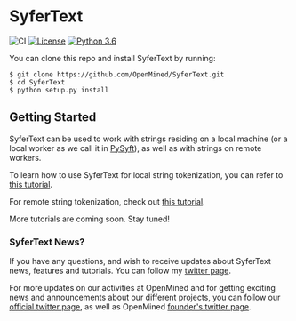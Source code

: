 # SyferText
![CI](https://github.com/OpenMined/SyferText/workflows/CI/badge.svg)
[![License](https://img.shields.io/badge/License-Apache%202.0-blue.svg)](https://opensource.org/licenses/Apache-2.0)
[![Python 3.6](https://img.shields.io/badge/python-3.6-blue.svg)](https://www.python.org/downloads/release/python-360/)

You can clone this repo and install SyferText by running:

```
$ git clone https://github.com/OpenMined/SyferText.git
$ cd SyferText
$ python setup.py install
```

## Getting Started

SyferText can be used to work with strings residing on a local machine (or a local worker as we call it in [PySyft](https://github.com/OpenMined/PySyft)), as well as with strings on remote workers. 

To learn how to use SyferText for local string tokenization, you can refer to [this tutorial](https://github.com/OpenMined/SyferText/blob/master/tutorials/Part%200%20-%20(Getting%20Started)%20Local%20Tokenization.ipynb).

For remote string tokenization, check out [this tutorial](https://bit.ly/37VEJ28).

More tutorials are coming soon. Stay tuned!


### SyferText News?

If you have any questions, and wish to receive updates about SyferText news, features and tutorials. You can follow my [twitter page](https://twitter.com/alan_aboudib).

For more updates on our activities at OpenMined and for getting exciting news and announcements about our different projects, you can follow our [official twitter page](https://twitter.com/openminedorg), as well as OpenMined [founder's twitter page](https://twitter.com/iamtrask).
